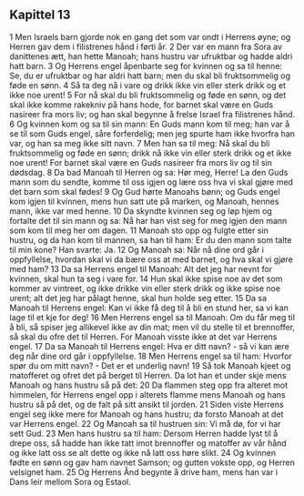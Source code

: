 ## Kapittel 13

1 Men Israels barn gjorde nok en gang det som var ondt i Herrens øyne; og Herren gav dem i filistrenes hånd i førti år.
2 Der var en mann fra Sora av danittenes ætt, han hette Manoah; hans hustru var ufruktbar og hadde aldri hatt barn.
3 Og Herrens engel åpenbarte seg for kvinnen og sa til henne: Se, du er ufruktbar og har aldri hatt barn; men du skal bli fruktsommelig og føde en sønn.
4 Så ta deg nå i vare og drikk ikke vin eller sterk drikk og et ikke noe urent!
5 For nå skal du bli fruktsommelig og føde en sønn, og det skal ikke komme rakekniv på hans hode, for barnet skal være en Guds nasireer fra mors liv; og han skal begynne å frelse Israel fra filistrenes hånd.
6 Og kvinnen kom og sa til sin mann: En Guds mann kom til meg; han var å se til som Guds engel, såre forferdelig; men jeg spurte ham ikke hvorfra han var, og han sa meg ikke sitt navn.
7 Men han sa til meg: Nå skal du bli fruktsommelig og føde en sønn; drikk nå ikke vin eller sterk drikk og et ikke noe urent! For barnet skal være en Guds nasireer fra mors liv og til sin dødsdag.
8 Da bad Manoah til Herren og sa: Hør meg, Herre! La den Guds mann som du sendte, komme til oss igjen og lære oss hva vi skal gjøre med det barn som skal fødes!
9 Og Gud hørte Manoahs bønn; og Guds engel kom igjen til kvinnen, mens hun satt ute på marken, og Manoah, hennes mann, ikke var med henne.
10 Da skyndte kvinnen seg og løp hjem og fortalte det til sin mann og sa: Nå har han vist seg for meg igjen den mann som kom til meg her om dagen.
11 Manoah sto opp og fulgte etter sin hustru, og da han kom til mannen, sa han til ham: Er du den mann som talte til min kone? Han svarte: Ja.
12 Og Manoah sa: Når nå dine ord går i oppfyllelse, hvordan skal vi da bære oss at med barnet, og hva skal vi gjøre med ham?
13 Da sa Herrens engel til Manoah: Alt det jeg har nevnt for kvinnen, skal hun ta seg i vare for.
14 Hun skal ikke spise noe av det som kommer av vintreet, og ikke drikke vin eller sterk drikk og ikke spise noe urent; alt det jeg har pålagt henne, skal hun holde seg etter.
15 Da sa Manoah til Herrens engel: Kan vi ikke få deg til å bli en stund her, sa vi kan lage til et kje for deg!
16 Men Herrens engel sa til Manoah: Om du får meg til å bli, så spiser jeg allikevel ikke av din mat; men vil du stelle til et brennoffer, så skal du ofre det til Herren. For Manoah visste ikke at det var Herrens engel.
17 Da sa Manoah til Herrens engel: Hva er ditt navn? - så vi kan ære deg når dine ord går i oppfyllelse.
18 Men Herrens engel sa til ham: Hvorfor spør du om mitt navn? - Det er et underlig navn!
19 Så tok Manoah kjeet og matofferet og ofret det på berget til Herren. Da lot han et under skje mens Manoah og hans hustru så på det:
20 Da flammen steg opp fra alteret mot himmelen, fór Herrens engel opp i alterets flamme mens Manoah og hans hustru så på det, og de falt på sitt ansikt til jorden.
21 Siden viste Herrens engel seg ikke mere for Manoah og hans hustru; da forsto Manoah at det var Herrens engel.
22 Og Manoah sa til hustruen sin: Vi må dø, for vi har sett Gud.
23 Men hans hustru sa til ham: Dersom Herren hadde lyst til å drepe oss, så hadde han ikke tatt imot brennoffer og matoffer av vår hånd og ikke latt oss se alt dette og ikke nå latt oss høre slikt.
24 Og kvinnen fødte en sønn og gav ham navnet Samson; og gutten vokste opp, og Herren velsignet ham.
25 Og Herrens Ånd begynte å drive ham, mens han var i Dans leir mellom Sora og Estaol.

